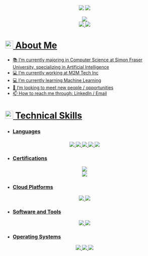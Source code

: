 <div align="center">
  <a href="https://github.com/DenverCoder1/readme-typing-svg"><img src="https://readme-typing-svg.herokuapp.com?font=Time+New+Roman&color=cyan&size=75&center=true&vCenter=true&width=2500&height=100&lines=I'm+Stephen,+Welcome+to+my+GitHub!+"></a>
  <img src="https://user-images.githubusercontent.com/73097560/115834477-dbab4500-a447-11eb-908a-139a6edaec5c.gif"><br><br>
  <img src="https://komarev.com/ghpvc/?username=stephen1eung&color=orange&style=for-the-badge&label=PROFILE+VIEWS" />
</div>

<div align="center">
      <a href= "https://www.linkedin.com/in/stephen1eung/">
  <img src="https://img.shields.io/badge/LinkedIn-%2314354C?style=for-the-badge&logo=linkedin&logoColor=white" />
      <a href= "mailto:stephen1eung@hotmail.com">
  <img src="https://img.shields.io/badge/email%20me-%2314354C?style=for-the-badge&logo=Gmail&logoColor=white" />
</div>
        
# <img src="https://media2.giphy.com/media/QssGEmpkyEOhBCb7e1/giphy.gif?cid=ecf05e47a0n3gi1bfqntqmob8g9aid1oyj2wr3ds3mg700bl&rid=giphy.gif" width ="25"> <b> About Me </b>
- </h3>📚 I’m currently majoring in Computer Science at Simon Fraser University, specializing in Artificial Intelligence
- </h3>💻 I’m currently working at M2M Tech Inc
- </h3>💻 I’m currently learning Machine Learning
- </h3>👯 I’m looking to meet new people / opportunities
- </h3>📫 How to reach me through: LinkedIn / Email


# <img src="https://media2.giphy.com/media/QssGEmpkyEOhBCb7e1/giphy.gif?cid=ecf05e47a0n3gi1bfqntqmob8g9aid1oyj2wr3ds3mg700bl&rid=giphy.gif" width ="25"> <b> Technical Skills </b>
- **<h3>Languages</h3>**
<div align="center">
  <h3></h3>
  <img src="https://img.shields.io/badge/Python%20-%2314354C.svg?style=for-the-badge&logo=python&logoColor=white" />
  <img src="https://img.shields.io/badge/java-D96900?style=for-the-badge&logo=java&logoColor=black" />
  <img src="https://img.shields.io/badge/C%2B%2B-00599C?style=for-the-badge&logo=c%2B%2B&logoColor=white" />
  <img src="https://img.shields.io/badge/c-00599C?style=for-the-badge&logo=c&logoColor=white" />
  <img src="https://img.shields.io/badge/SQL-CC2927?logo=database&logoColor=white&style=for-the-badge" />
</div>

- **<h3>Certifications</h3>**
<div align="center">
  <img src="https://img.shields.io/badge/AI--102_:_Azure_AI_Engineer_Associate-0078D4?style=for-the-badge" />
</div>
<div align="center">
  <img src="https://img.shields.io/badge/AI--900_:_Azure_AI_Fundamentals-0078D4?style=for-the-badge" />
</div>

- **<h3>Cloud Platforms</h3>**
<div align="center">
  <img src="https://img.shields.io/badge/Microsoft%20Azure-0078D4?logo=microsoftazure&logoColor=white&style=for-the-badge" />
  <img src="https://img.shields.io/badge/Google%20Cloud-4285F4?logo=googlecloud&logoColor=white&style=for-the-badge" />
</div>

- **<h3>Software and Tools</h3>**
<div align="center">
  <img src="https://img.shields.io/badge/git-F05032?style=for-the-badge&logo=git&logoColor=white" />
  <img src="https://img.shields.io/badge/terminal%20commands-black?style=for-the-badge&logo=windowsterminal&logoColor=white" />
</div>

- **<h3>Operating Systems</h3>**
<div align="center">
  <img src="https://img.shields.io/badge/windows-0078D6?style=for-the-badge&logo=windows&logoColor=white" />
  <img src="https://img.shields.io/badge/Linux-FCC624?style=for-the-badge&logo=linux&logoColor=black" />
  <img src="https://img.shields.io/badge/macos-white?style=for-the-badge&logo=macOS&logoColor=black" />
</div>

